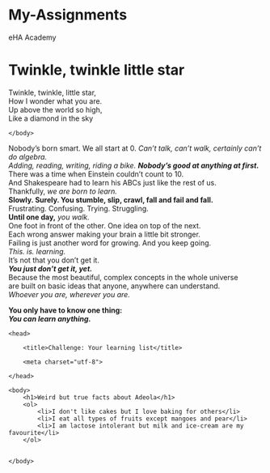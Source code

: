 # My-Assignments
eHA Academy
<!DOCTYPE HTML>
<html>
    <head>
        <title>Challenge: Poem</title>
        <meta charset="utf-8">
    </head>
    <body>
      <p>
      <h1>Twinkle, twinkle little star</h1>
      Twinkle, twinkle, little star,<br>
      How I wonder what you are.<br>
      Up above the world so high,<br>
      Like a diamond in the sky<br></p>
      
    </body>
</html>

  
<!DOCTYPE HTML>
<html>
    <head>
        <title>Challenge: You can learn text tags</title>
        <meta charset="utf-8">
    </head>
    <body>
        <p>
        Nobody’s born smart. We all start at 0. <em>Can’t talk, can’t walk, certainly can’t do algebra.</em><br>
        <em>Adding, reading, writing, riding a bike. <strong>Nobody’s good at anything at first.</strong></em><br>
        There was a time when Einstein couldn’t count to 10.<br>
        And Shakespeare had to learn his ABCs just like the rest of us.<br>
        Thankfully, <em>we are born to learn.</em><br>
        <strong>Slowly. Surely. You stumble, slip, crawl, fall and fail and fall.</strong><br>
        Frustrating. Confusing. Trying. Struggling.<br>
        <strong>Until one day,</strong> <em>you walk.</em><br>
        One foot in front of the other. One idea on top of the next.<br>
        Each wrong answer making your brain a little bit stronger.<br>
        Failing is just another word for growing. And you keep going.<br>
        <em>This. is. learning.</em><br>
        It’s not that you don’t get it. <br>
        <em><strong>You just don’t get it, yet.</strong></em><br>
        Because the most beautiful, complex concepts in the whole universe<br>
        are built on basic ideas that anyone, anywhere can understand.<br>
        <em>Whoever you are, wherever you are.</em><br>
        </p>
        <p>
        <strong>You only have to know one thing:</strong><br>
        <em><strong>You can learn anything.</strong></em>
        </p>
    </body>
</html>


<!DOCTYPE HTML>

<html>

    <head>

        <title>Challenge: Your learning list</title>

        <meta charset="utf-8">

    </head>

    <body>
        <h1>Weird but true facts about Adeola</h1>
        <ol>
            <li>I don't like cakes but I love baking for others</li>
            <li>I eat all types of fruits except mangoes and pear</li>
            <li>I am lactose intolerant but milk and ice-cream are my favourite</li>
        </ol>


    </body>

</html>

